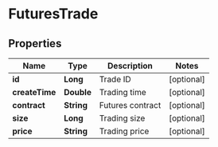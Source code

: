 
# FuturesTrade

## Properties

Name | Type | Description | Notes
------------ | ------------- | ------------- | -------------
**id** | **Long** | Trade ID |  [optional]
**createTime** | **Double** | Trading time |  [optional]
**contract** | **String** | Futures contract |  [optional]
**size** | **Long** | Trading size |  [optional]
**price** | **String** | Trading price |  [optional]

